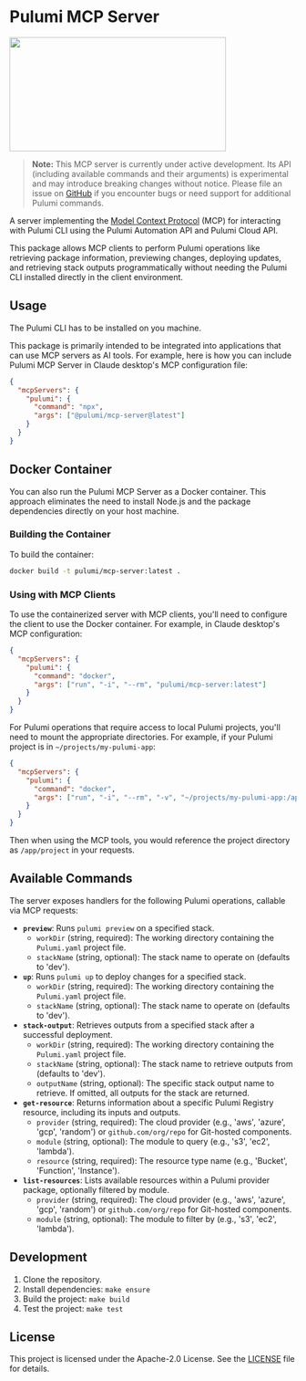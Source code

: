 # Pulumi MCP Server

<a href="https://glama.ai/mcp/servers/@pulumi/mcp-server">
  <img width="380" height="200" src="https://glama.ai/mcp/servers/@pulumi/mcp-server/badge" />
</a>

> **Note:** This MCP server is currently under active development. Its API (including available commands and their arguments) is experimental and may introduce breaking changes without notice. Please file an issue on [GitHub](https://github.com/pulumi/mcp-server/issues) if you encounter bugs or need support for additional Pulumi commands.

A server implementing the [Model Context Protocol](https://modelcontextprotocol.io) (MCP) for interacting with Pulumi CLI using the Pulumi Automation API and Pulumi Cloud API.

This package allows MCP clients to perform Pulumi operations like retrieving package information, previewing changes, deploying updates, and retrieving stack outputs programmatically without needing the Pulumi CLI installed directly in the client environment.

## Usage

The Pulumi CLI has to be installed on you machine.

This package is primarily intended to be integrated into applications that can use MCP servers as AI tools. For example, here is how you can include Pulumi MCP Server in Claude desktop's MCP configuration file:

```json
{
  "mcpServers": {
    "pulumi": {
      "command": "npx",
      "args": ["@pulumi/mcp-server@latest"]
    }
  }
}
```

## Docker Container

You can also run the Pulumi MCP Server as a Docker container. This approach eliminates the need to install Node.js and the package dependencies directly on your host machine.

### Building the Container

To build the container:

```bash
docker build -t pulumi/mcp-server:latest .
```

### Using with MCP Clients

To use the containerized server with MCP clients, you'll need to configure the client to use the Docker container. For example, in Claude desktop's MCP configuration:

```json
{
  "mcpServers": {
    "pulumi": {
      "command": "docker",
      "args": ["run", "-i", "--rm", "pulumi/mcp-server:latest"]
    }
  }
}
```

For Pulumi operations that require access to local Pulumi projects, you'll need to mount the appropriate directories. For example, if your Pulumi project is in `~/projects/my-pulumi-app`:

```json
{
  "mcpServers": {
    "pulumi": {
      "command": "docker",
      "args": ["run", "-i", "--rm", "-v", "~/projects/my-pulumi-app:/app/project", "pulumi/mcp-server:latest"]
    }
  }
}
```

Then when using the MCP tools, you would reference the project directory as `/app/project` in your requests.

## Available Commands

The server exposes handlers for the following Pulumi operations, callable via MCP requests:

*   **`preview`**: Runs `pulumi preview` on a specified stack.
    *   `workDir` (string, required): The working directory containing the `Pulumi.yaml` project file.
    *   `stackName` (string, optional): The stack name to operate on (defaults to 'dev').
*   **`up`**: Runs `pulumi up` to deploy changes for a specified stack.
    *   `workDir` (string, required): The working directory containing the `Pulumi.yaml` project file.
    *   `stackName` (string, optional): The stack name to operate on (defaults to 'dev').
*   **`stack-output`**: Retrieves outputs from a specified stack after a successful deployment.
    *   `workDir` (string, required): The working directory containing the `Pulumi.yaml` project file.
    *   `stackName` (string, optional): The stack name to retrieve outputs from (defaults to 'dev').
    *   `outputName` (string, optional): The specific stack output name to retrieve. If omitted, all outputs for the stack are returned.
*   **`get-resource`**: Returns information about a specific Pulumi Registry resource, including its inputs and outputs.
    *   `provider` (string, required): The cloud provider (e.g., 'aws', 'azure', 'gcp', 'random') or `github.com/org/repo` for Git-hosted components.
    *   `module` (string, optional): The module to query (e.g., 's3', 'ec2', 'lambda').
    *   `resource` (string, required): The resource type name (e.g., 'Bucket', 'Function', 'Instance').
*   **`list-resources`**: Lists available resources within a Pulumi provider package, optionally filtered by module.
    *   `provider` (string, required): The cloud provider (e.g., 'aws', 'azure', 'gcp', 'random') or `github.com/org/repo` for Git-hosted components.
    *   `module` (string, optional): The module to filter by (e.g., 's3', 'ec2', 'lambda').

## Development

1.  Clone the repository.
2.  Install dependencies: `make ensure`
3.  Build the project: `make build`
4.  Test the project: `make test`

## License

This project is licensed under the Apache-2.0 License. See the [LICENSE](LICENSE) file for details.
